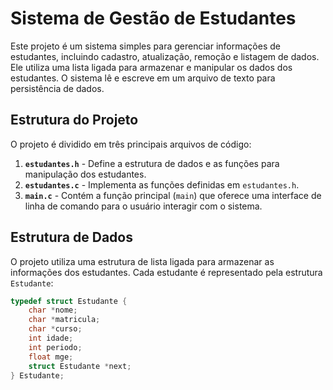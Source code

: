 # Sistema de Gestão de Estudantes

Este projeto é um sistema simples para gerenciar informações de estudantes, incluindo cadastro, atualização, remoção e listagem de dados. Ele utiliza uma lista ligada para armazenar e manipular os dados dos estudantes. O sistema lê e escreve em um arquivo de texto para persistência de dados.

## Estrutura do Projeto

O projeto é dividido em três principais arquivos de código:

1. **`estudantes.h`** - Define a estrutura de dados e as funções para manipulação dos estudantes.
2. **`estudantes.c`** - Implementa as funções definidas em `estudantes.h`.
3. **`main.c`** - Contém a função principal (`main`) que oferece uma interface de linha de comando para o usuário interagir com o sistema.

## Estrutura de Dados

O projeto utiliza uma estrutura de lista ligada para armazenar as informações dos estudantes. Cada estudante é representado pela estrutura `Estudante`:

```c
typedef struct Estudante {
    char *nome;
    char *matricula;
    char *curso;
    int idade;
    int periodo;
    float mge;
    struct Estudante *next;
} Estudante;
